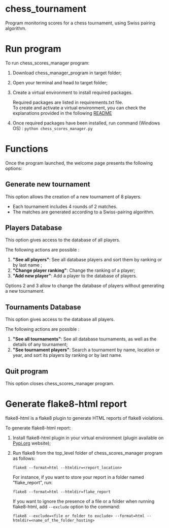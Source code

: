 # chess_tournament
Program monitoring scores for a chess tournament, using Swiss pairing algorithm.

# Run program

To run chess_scores_manager program:

1. Download chess_manager_program in target folder;
2. Open your terminal and head to target folder; 
3. Create a virtual environment to install required packages.  
    
   Required packages are listed in requirements.txt file.  
   To create and activate a virtual environment, you can check the explanations provided in the following [README](https://github.com/Alexandremerancienne/scraping_program)  

4. Once required packages have been installed, run command (Windows OS) : `python chess_scores_manager.py`
 
# Functions

Once the program launched, the welcome page presents the following options:

## Generate new tournament 

This option allows the creation of a new tournament of 8 players.
* Each tournament includes 4 rounds of 2 matches.
* The matches are generated according to a Swiss-pairing algorithm.

## Players Database

This option gives access to the database of all players. 

The following actions are possible :

1. **"See all players"**: See all database players and sort them by ranking or by last name ;
2. **"Change player ranking"**: Change the ranking of a player;
3. **"Add new player"**: Add a player to the database of players.  

Options 2 and 3 allow to change the database of players without generating a new tournament.
   
## Tournaments Database

This option gives access to the database all players. 

The following actions are possible :

1. **"See all tournaments"**: See all database tournaments, as well as the details of any tournament; 
2. **"See tournament players"**: Search a tournament by name, location or year, and sort its players by ranking or by last name.

## Quit program

This option closes chess_scores_manager program. 

# Generate flake8-html report

flake8-html is a flake8 plugin to generate HTML reports of flake8 violations.

To generate flake8-html report:

1. Install flake8-html plugin in your virtual environment (plugin available on [Pypi.org](https://pypi.org/project/flake8-html/) website);
2. Run flake8 from the top_level folder of chess_scores_manager program as follows:  

   `flake8 --format=html --htmldir=<report_location>`  

   For instance, if you want to store your report in a folder named "flake_report", run:  

   `flake8 --format=html --htmldir=flake_report`  

   If you want to ignore the presence of a file or a folder when running flake8-html, add `--exclude` option to the command:  

   `flake8 --exclude=<file or folder to exclude> --format=html --htmldir=<name_of_the_folder_hosting>`  

